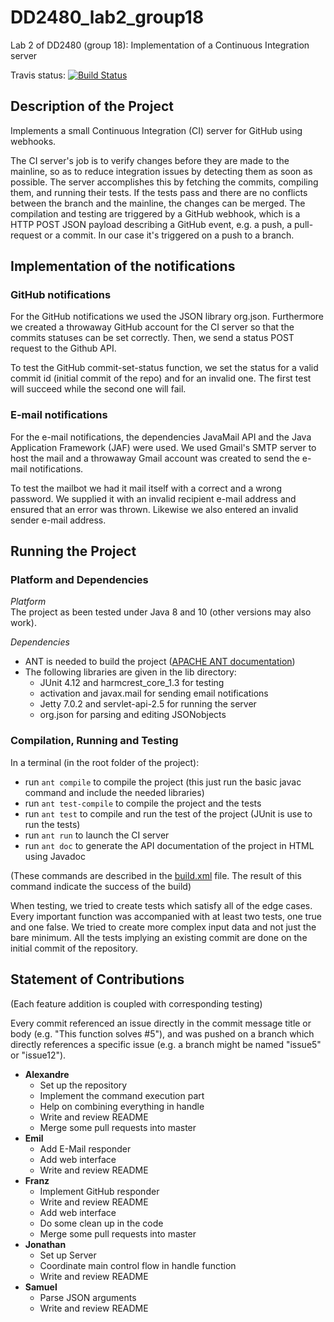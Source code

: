 # DD2480_lab2_group18
Lab 2 of DD2480 (group 18): Implementation of a Continuous Integration server

Travis status: [![Build Status](https://travis-ci.org/apeinot/DD2480_lab2_group18.svg?branch=master)](https://travis-ci.org/apeinot/DD2480_lab2_group18)

## Description of the Project
Implements a small Continuous Integration (CI) server for GitHub using webhooks.

The CI server's job is to verify changes before they are made to the mainline, so as to reduce integration issues by detecting them as soon as possible. The server accomplishes this by fetching the commits, compiling them, and running their tests. If the tests pass and there are no conflicts between the branch and the mainline, the changes can be merged. The compilation and testing are triggered by a GitHub webhook, which is a HTTP POST JSON payload describing a GitHub event, e.g. a push, a pull-request or a commit. In our case it's triggered on a push to a branch.

## Implementation of the notifications

### GitHub notifications

For the GitHub notifications we used the JSON library org.json. Furthermore we created a throwaway GitHub account for the CI server so that the commits statuses can be set correctly. Then, we send a status POST request to the Github API.

To test the GitHub commit-set-status function, we set the status for a valid commit id (initial commit of the repo) and for an invalid one. The first test will succeed while the second one will fail.

### E-mail notifications

For the e-mail notifications, the dependencies JavaMail API and the Java Application Framework (JAF) were used. We used Gmail's SMTP server to host the mail and a throwaway Gmail account was created to send the e-mail notifications.

To test the mailbot we had it mail itself with a correct and a wrong password. We supplied it with an invalid recipient e-mail address and ensured that an error was thrown. Likewise we also entered an invalid sender e-mail address.

## Running the Project

### Platform and Dependencies

*Platform*  
The project as been tested under Java 8 and 10 (other versions may also work).

*Dependencies*  
* ANT is needed to build the project ([APACHE ANT documentation](https://ant.apache.org/manual/))
* The following libraries are given in the lib directory:
  * JUnit 4.12 and harmcrest_core_1.3 for testing
  * activation and javax.mail for sending email notifications
  * Jetty 7.0.2 and servlet-api-2.5 for running the server
  * org.json for parsing and editing JSONobjects

### Compilation, Running and Testing

In a terminal (in the root folder of the project):
* run `ant compile` to compile the project (this just run the basic javac command and include the needed libraries)
* run `ant test-compile` to compile the project and the tests
* run `ant test` to compile and run the test of the project (JUnit is use to run the tests)
* run `ant run` to launch the CI server
* run `ant doc` to generate the API documentation of the project in HTML using Javadoc

(These commands are described in the [build.xml](build.xml) file. The result of this command indicate the success of the build)

When testing, we tried to create tests which satisfy all of the edge cases. Every important function was accompanied with at least two tests, one true and one false. We tried to create more complex input data and not just the bare minimum. All the tests implying an existing commit are done on the initial commit of the repository.

## Statement of Contributions

(Each feature addition is coupled with corresponding testing)

Every commit referenced an issue directly in the commit message title or body (e.g. "This function solves #5"), and was pushed on a branch which directly references a specific issue (e.g. a branch might be named "issue5" or "issue12").

* **Alexandre**
  * Set up the repository
  * Implement the command execution part
  * Help on combining everything in handle
  * Write and review README
  * Merge some pull requests into master
* **Emil**
  * Add E-Mail responder
  * Add web interface
  * Write and review README
* **Franz**
  * Implement GitHub responder
  * Write and review README
  * Add web interface
  * Do some clean up in the code
  * Merge some pull requests into master
* **Jonathan**
  * Set up Server
  * Coordinate main control flow in handle function
  * Write and review README
* **Samuel**
  * Parse JSON arguments
  * Write and review README
